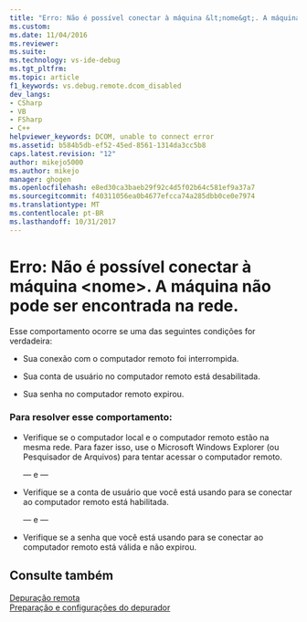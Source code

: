 ```yaml
---
title: "Erro: Não é possível conectar à máquina &lt;nome&gt;. A máquina não pode ser encontrada na rede. | Microsoft Docs"
ms.custom: 
ms.date: 11/04/2016
ms.reviewer: 
ms.suite: 
ms.technology: vs-ide-debug
ms.tgt_pltfrm: 
ms.topic: article
f1_keywords: vs.debug.remote.dcom_disabled
dev_langs:
- CSharp
- VB
- FSharp
- C++
helpviewer_keywords: DCOM, unable to connect error
ms.assetid: b584b5db-ef52-45ed-8561-1314da3cc5b8
caps.latest.revision: "12"
author: mikejo5000
ms.author: mikejo
manager: ghogen
ms.openlocfilehash: e8ed30ca3baeb29f92c4d5f02b64c581ef9a37a7
ms.sourcegitcommit: f40311056ea0b4677efcca74a285dbb0ce0e7974
ms.translationtype: MT
ms.contentlocale: pt-BR
ms.lasthandoff: 10/31/2017
---
```

# <a name="error-unable-to-connect-to-the-machine-ltnamegt-the-machine-cannot-be-found-on-the-network"></a>Erro: Não é possível conectar à máquina &lt;nome&gt;. A máquina não pode ser encontrada na rede.
Esse comportamento ocorre se uma das seguintes condições for verdadeira:  
  
-   Sua conexão com o computador remoto foi interrompida.  
  
-   Sua conta de usuário no computador remoto está desabilitada.  
  
-   Sua senha no computador remoto expirou.  
  
### <a name="to-resolve-this-behavior"></a>Para resolver esse comportamento:  
  
-   Verifique se o computador local e o computador remoto estão na mesma rede. Para fazer isso, use o Microsoft Windows Explorer (ou Pesquisador de Arquivos) para tentar acessar o computador remoto.  
  
     — e —  
  
-   Verifique se a conta de usuário que você está usando para se conectar ao computador remoto está habilitada.  
  
     — e —  
  
-   Verifique se a senha que você está usando para se conectar ao computador remoto está válida e não expirou.  
  
## <a name="see-also"></a>Consulte também  
 [Depuração remota](../debugger/remote-debugging.md)   
 [Preparação e configurações do depurador](../debugger/debugger-settings-and-preparation.md)